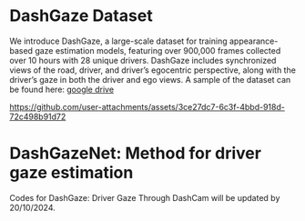 # DashGaze Dataset
We introduce DashGaze, a large-scale dataset for training appearance-based gaze estimation models, featuring over 900,000 frames collected over 10 hours with 28 unique drivers. DashGaze includes synchronized views of the road, driver, and driver’s egocentric perspective, along with the driver’s gaze in both the driver and ego views. A sample of the dataset can be found here: [google drive](https://drive.google.com/drive/folders/10U3v5Jw78Px771UUStnWpke3AH99VoP8?usp=sharing)



https://github.com/user-attachments/assets/3ce27dc7-6c3f-4bbd-918d-72c498b91d72

# DashGazeNet: Method for driver gaze estimation

Codes for DashGaze: Driver Gaze Through DashCam  will be updated by 20/10/2024.
